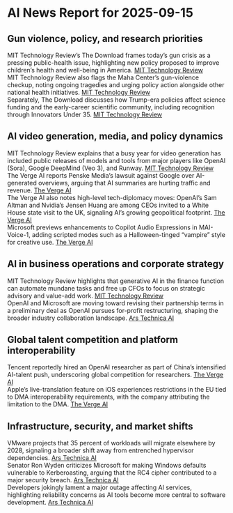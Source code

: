 # AI News Report for 2025-09-15

## Gun violence, policy, and research priorities
MIT Technology Review’s The Download frames today’s gun crisis as a pressing public-health issue, highlighting new policy proposed to improve children’s health and well-being in America. [MIT Technology Review](https://www.technologyreview.com/2025/09/12/1123577/the-download-americas-gun-crisis-and-how-ai-video-models-work/)  
MIT Technology Review also flags the Maha Center’s gun-violence checkup, noting ongoing tragedies and urging policy action alongside other national health initiatives. [MIT Technology Review](https://www.technologyreview.com/2025/09/11/1123553/maha-report-gun-violence-checkup/)  
Separately, The Download discusses how Trump-era policies affect science funding and the early-career scientific community, including recognition through Innovators Under 35. [MIT Technology Review](https://www.technologyreview.com/2025/09/11/1123534/the-download-trumps-impact-on-science-and-meet-our-climate-and-energy-honorees/)

## AI video generation, media, and policy dynamics
MIT Technology Review explains that a busy year for video generation has included public releases of models and tools from major players like OpenAI (Sora), Google DeepMind (Veo 3), and Runway. [MIT Technology Review](https://www.technologyreview.com/2025/09/12/1123562/how-do-ai-models-generate-videos/)  
The Verge AI reports Penske Media’s lawsuit against Google over AI-generated overviews, arguing that AI summaries are hurting traffic and revenue. [The Verge AI](https://www.theverge.com/ai-artificial-intelligence/777788/rolling-stone-penske-media-sue-google-ai-overviews)  
The Verge AI also notes high-level tech-diplomacy moves: OpenAI’s Sam Altman and Nvidia’s Jensen Huang are among CEOs invited to a White House state visit to the UK, signaling AI’s growing geopolitical footprint. [The Verge AI](https://www.theverge.com/policy/772760/tech-ceos-ai-trump-white-house-dinner)  
Microsoft previews enhancements to Copilot Audio Expressions in MAI-Voice-1, adding scripted modes such as a Halloween-tinged “vampire” style for creative use. [The Verge AI](https://copilot.microsoft.com/labs/audio-expression)

## AI in business operations and corporate strategy
MIT Technology Review highlights that generative AI in the finance function can automate mundane tasks and free up CFOs to focus on strategic advisory and value-add work. [MIT Technology Review](https://www.technologyreview.com/2025/09/11/1123508/partnering-with-generative-ai-in-the-finance-function/)  
OpenAI and Microsoft are moving toward revising their partnership terms in a preliminary deal as OpenAI pursues for-profit restructuring, shaping the broader industry collaboration landscape. [Ars Technica AI](https://arstechnica.com/ai/2025/09/openai-and-microsoft-sign-preliminary-deal-to-revise-partnership-terms/)

## Global talent competition and platform interoperability
Tencent reportedly hired an OpenAI researcher as part of China’s intensified AI-talent push, underscoring global competition for researchers. [The Verge AI](https://www.bloomberg.com/news/articles/2025-09-12/tencent-hires-openai-researcher-as-china-steps-up-talent-search)  
Apple’s live-translation feature on iOS experiences restrictions in the EU tied to DMA interoperability requirements, with the company attributing the limitation to the DMA. [The Verge AI](https://www.theverge.com/news/633493/apple-ios-eu-dma-iphone-interoperability-requirements)

## Infrastructure, security, and market shifts
VMware projects that 35 percent of workloads will migrate elsewhere by 2028, signaling a broader shift away from entrenched hypervisor dependencies. [Ars Technica AI](https://arstechnica.com/information-technology/2025/09/35-percent-of-vmware-workloads-expected-to-migrate-elsewhere-by-2028/)  
Senator Ron Wyden criticizes Microsoft for making Windows defaults vulnerable to Kerberoasting, arguing that the RC4 cipher contributed to a major security breach. [Ars Technica AI](https://arstechnica.com/security/2025/09/senator-blasts-microsoft-for-making-default-windows-vulnerable-to-kerberoasting/)  
Developers jokingly lament a major outage affecting AI services, highlighting reliability concerns as AI tools become more central to software development. [Ars Technica AI](https://arstechnica.com/ai/2025/09/developers-joke-about-coding-like-cavemen-as-ai-service-suffers-major-outage/)